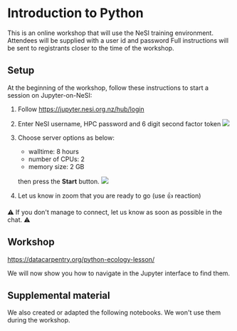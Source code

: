 # Introduction to Python

This is an online workshop that will use the NeSI training environment.
Attendees will be supplied with a user id <training1234> and password <xyz1234> 
Full instructions will be sent to registrants closer to the time of the workshop.


## Setup

At the beginning of the workshop, follow these instructions to start a session on Jupyter-on-NeSI:

1. Follow https://jupyter.nesi.org.nz/hub/login

2. Enter NeSI username, HPC password and 6 digit second factor token
   ![](images/jupyter_login.png)

3. Choose server options as below:

   - walltime: 8 hours
   - number of CPUs: 2
   - memory size: 2 GB
   
   then press the **Start** button.
   ![](images/server_options.png)

4. Let us know in zoom that you are ready to go (use 👍 reaction)

⚠️ If you don't manage to connect, let us know as soon as possible in the chat. ⚠️


## Workshop

https://datacarpentry.org/python-ecology-lesson/

We will now show you how to navigate in the Jupyter interface to find them.


## Supplemental material

We also created or adapted the following notebooks.
We won't use them during the workshop.

